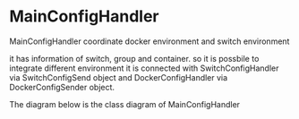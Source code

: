 # MainConfigHandler
MainConfigHandler coordinate docker environment and switch environment

it has information of switch, group and container. so it is possbile to integrate different environment
it is connected with SwitchConfigHandler via SwitchConfigSend object and DockerConfigHandler via DockerConfigSender object.

The diagram below is the class diagram of MainConfigHandler 
